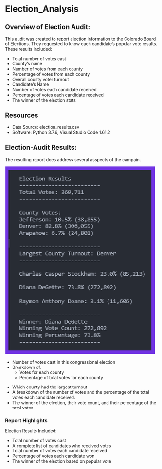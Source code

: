 # Election_Analysis

## Overview of Election Audit:

This audit was created to report election information to the Colorado Board of Elections. They requested to know each candidate’s popular vote results. These results included:

- Total number of votes cast
- County’s name
- Number of votes from each county
- Percentage of votes from each county
- Overall county voter turnout
- Candidate’s Name
- Number of votes each candidate received
- Percentage of votes each candidate received
- The winner of the election stats

## Resources

- Data Source: election_results.csv
- Software: Python 3.7.6, Visual Studio Code 1.61.2

## Election-Audit Results:

The resulting report does address several asspects of the campain.

![](Resources/HighlightingResults.png)

- Number of votes cast in this congressional election
- Breakdown of:
  - Votes for each county
  - Percentage of total votes for each county

* Which county had the largest turnout
* A breakdown of the number of votes and the percentage of the total votes each candidate received.
* The winner of the election, their vote count, and their percentage of the total votes

### Report Highlights

Election Results Included:

- Total number of votes cast
- A complete list of candidates who received votes
- Total number of votes each candidate received
- Percentage of votes each candidate won
- The winner of the election based on popular vote

